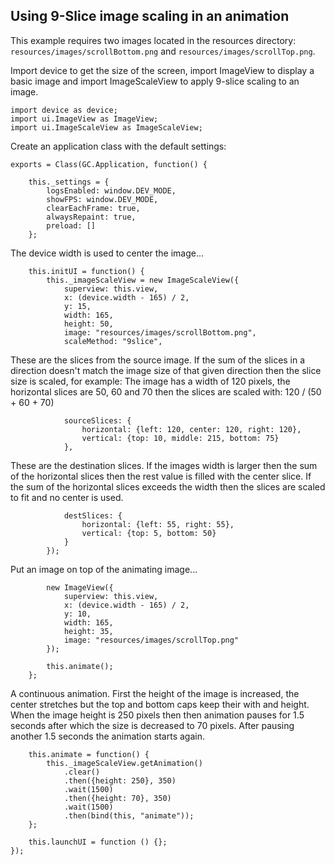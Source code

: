 ## Using 9-Slice image scaling in an animation

This example requires two images located in the resources directory:
`resources/images/scrollBottom.png` and `resources/images/scrollTop.png`.

Import device to get the size of the screen, import ImageView to display a
basic image and import ImageScaleView to apply 9-slice scaling to an image.

~~~
import device as device;
import ui.ImageView as ImageView;
import ui.ImageScaleView as ImageScaleView;
~~~

Create an application class with the default settings:

~~~
exports = Class(GC.Application, function() {

    this._settings = {
        logsEnabled: window.DEV_MODE,
        showFPS: window.DEV_MODE,
        clearEachFrame: true,
        alwaysRepaint: true,
        preload: []
    };
~~~

The device width is used to center the image...

~~~
    this.initUI = function() {
        this._imageScaleView = new ImageScaleView({
            superview: this.view,
            x: (device.width - 165) / 2,
            y: 15,
            width: 165,
            height: 50,
            image: "resources/images/scrollBottom.png",
            scaleMethod: "9slice",
~~~

These are the slices from the source image.
If the sum of the slices in a direction doesn't match the image size
of that given direction then the slice size is scaled, for example:
The image has a width of 120 pixels,
the horizontal slices are 50, 60 and 70
then the slices are scaled with: 120 / (50 + 60 + 70)

~~~
            sourceSlices: {
                horizontal: {left: 120, center: 120, right: 120},
                vertical: {top: 10, middle: 215, bottom: 75}
            },
~~~

These are the destination slices.
If the images width is larger then the sum of the horizontal
slices then the rest value is filled with the center slice.
If the sum of the horizontal slices exceeds the width then
the slices are scaled to fit and no center is used.

~~~
            destSlices: {
                horizontal: {left: 55, right: 55},
                vertical: {top: 5, bottom: 50}
            }
        });
~~~

Put an image on top of the animating image...

~~~
        new ImageView({
            superview: this.view,
            x: (device.width - 165) / 2,
            y: 10,
            width: 165,
            height: 35,
            image: "resources/images/scrollTop.png"
        });

        this.animate();
    };
~~~

A continuous animation.
First the height of the image is increased, the center stretches but the top
and bottom caps keep their with and height. When the image height is 250 pixels
then then animation pauses for 1.5 seconds after which the size is decreased to
70 pixels. After pausing another 1.5 seconds the animation starts again.

~~~
	this.animate = function() {
		this._imageScaleView.getAnimation()
			.clear()
			.then({height: 250}, 350)
			.wait(1500)
			.then({height: 70}, 350)
			.wait(1500)
			.then(bind(this, "animate"));
	};

	this.launchUI = function () {};
});
~~~
